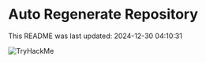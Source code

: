 # Auto Regenerate Repository

This README was last updated: 2024-12-30 04:10:31

 ![TryHackMe](https://tryhackme.com/badge/533634)